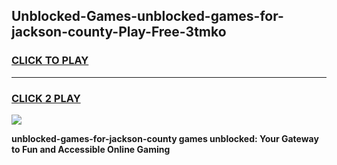 
## Unblocked-Games-unblocked-games-for-jackson-county-Play-Free-3tmko
<h3>
<a href="https://premium76.site?title=unblocked-games-for-jackson-county&ref=24M">CLICK TO PLAY</a></h3>
<hr>

<h3>
<a href="https://premium76.site?title=unblocked-games-for-jackson-county&ref=24M">CLICK 2 PLAY</a>
  
</h3>

<a href="https://premium76.site?title=unblocked-games-for-jackson-county&ref=24M"><img src="https://clearcache.store/games.png"></a>


**unblocked-games-for-jackson-county games unblocked: Your Gateway to Fun and Accessible Online Gaming**
